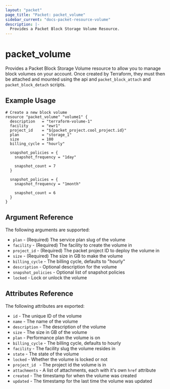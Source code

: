 ```yaml
---
layout: "packet"
page_title: "Packet: packet_volume"
sidebar_current: "docs-packet-resource-volume"
description: |-
  Provides a Packet Block Storage Volume Resource.
---
```


# packet\_volume

Provides a Packet Block Storage Volume resource to allow you to
manage block volumes on your account.
Once created by Terraform, they must then be attached and mounted
using the api and `packet_block_attach` and `packet_block_detach`
scripts.

## Example Usage

```hcl
# Create a new block volume
resource "packet_volume" "volume1" {
  description   = "terraform-volume-1"
  facility      = "ewr1"
  project_id    = "${packet_project.cool_project.id}"
  plan          = "storage_1"
  size          = 100
  billing_cycle = "hourly"

  snapshot_policies = {
    snapshot_frequency = "1day"

    snapshot_count = 7
  }

  snapshot_policies = {
    snapshot_frequency = "1month"

    snapshot_count = 6
  }
}
```

## Argument Reference

The following arguments are supported:

* `plan` - (Required) The service plan slug of the volume
* `facility` - (Required) The facility to create the volume in
* `project_id` - (Required) The packet project ID to deploy the volume in
* `size` - (Required) The size in GB to make the volume
* `billing_cycle` - The billing cycle, defaults to "hourly"
* `description` - Optional description for the volume
* `snapshot_policies` - Optional list of snapshot policies
* `locked` - Lock or unlock the volume

## Attributes Reference

The following attributes are exported:

* `id` - The unique ID of the volume
* `name` - The name of the volume
* `description` - The description of the volume
* `size` - The size in GB of the volume
* `plan` - Performance plan the volume is on
* `billing_cycle` - The billing cycle, defaults to hourly
* `facility` - The facility slug the volume resides in
* `state` - The state of the volume
* `locked` - Whether the volume is locked or not
* `project_id ` - The project id the volume is in
* `attachments` - A list of attachments, each with it's own `href` attribute
* `created` - The timestamp for when the volume was created
* `updated` - The timestamp for the last time the volume was updated
